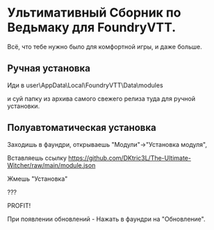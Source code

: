 # Ультимативный Сборник по Ведьмаку для FoundryVTT.
Всё, что тебе нужно было для комфортной игры, и даже больше.

## Ручная установка

Иди в user\AppData\Local\FoundryVTT\Data\modules 

и суй папку из архива самого свежего релиза туда для ручной установки.

## Полуавтоматическая установка

Заходишь в фаундри, открываешь "Модули"->"Установка модуля", 

Вставляешь ссылку https://github.com/DKtric3L/The-Ultimate-Witcher/raw/main/module.json

Жмешь "Установка"

???

PROFIT!

При появлении обновлений - Нажать в фаундри на "Обновление".

